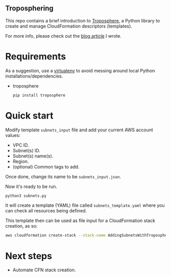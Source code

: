 ## Troposphering

This repo contains a brief introduction to [Troposphere](https://github.com/cloudtools/troposphere), a Python library to create and manage CloudFormation descriptors (templates).

For more info, please check out the [blog article]() I wrote.

# Requirements

As a suggestion, use a [virtualenv]() to avoid messing around local Python installations/dependencies.

- troposphere
  ```bash
  pip install troposphere
  ```

# Quick start

Modify template `subnets_input` file and add your current AWS account values:
- VPC ID.
- Subnet(s) ID.
- Subnet(s) name(s).
- Region.
- (optional) Common tags to add.

Once done, change its name to be `subnets_input.json`.

Now it's ready to be run.

```bash
python3 subnets.py
```

It will create a template (YAML) file called `subnets_template.yaml` where you can check all resources being defined.

This template then can be used as file input for a CloudFormation stack creation, as so:
```bash
aws cloudformation create-stack --stack-name AddingSubnetsWithTroposphere --template-body file://subnets_template.yaml
```

# Next steps
- Automate CFN stack creation.
